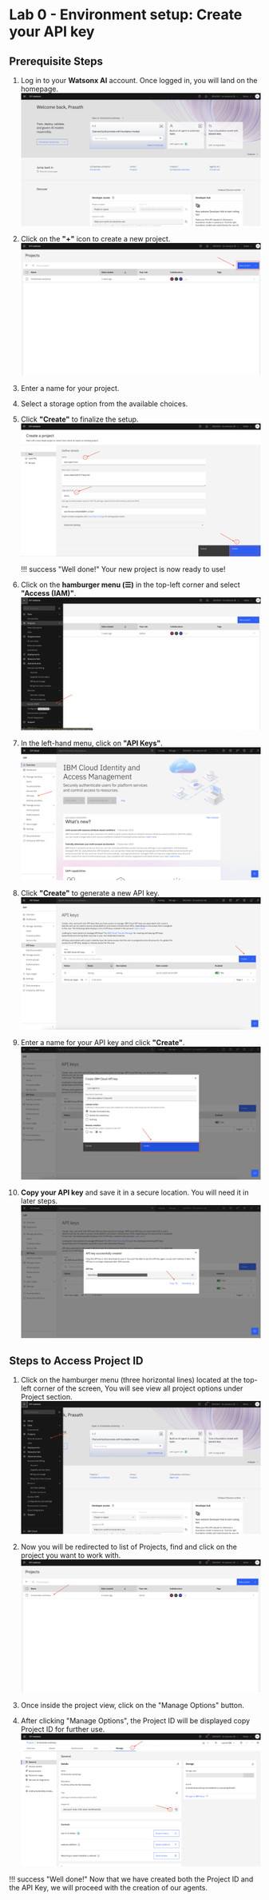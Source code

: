 # Lab 0 - Environment setup: Create your API key

## Prerequisite Steps

1. Log in to your **Watsonx AI** account. Once logged in, you will land on the homepage.  
   ![Watsonx Homepage](../../images/home-page.png)  

2. Click on the **"+"** icon to create a new project.  
   ![Create Project](../../images/add-project.png)  

3. Enter a name for your project.  
4. Select a storage option from the available choices.  
5. Click **"Create"** to finalize the setup.  
   ![Project Details](../../images/create-project.png)  

    !!! success "Well done!"
        Your new project is now ready to use! 

6. Click on the **hamburger menu (☰)** in the top-left corner and select **"Access (IAM)"**.  
   ![Access IAM](../../images/iam-access.png)  

7. In the left-hand menu, click on **"API Keys"**.  
   ![API Keys Menu](../../images/click-api-key.png)  

8. Click **"Create"** to generate a new API key.  
   ![API Key Page](../../images/create-api-key.png)  

9. Enter a name for your API key and click **"Create"**.  
   ![Create Api key](../../images/api-key-details.png)  

10. **Copy your API key** and save it in a secure location. You will need it in later steps.  
    ![Api Key Show](../../images/copy-api-key.png)  

## Steps to Access Project ID

1. Click on the hamburger menu (three horizontal lines) located at the top-left corner of the screen, You will see view all project options under Project section.
   ![Hamburger Menu](../../images/hamburger_click.png)

2. Now you will be redirected to list of Projects, find and click on the project you want to work with.
   ![Project Selection](../../images/choose_project.png)  

3. Once inside the project view, click on the "Manage Options" button.

4. After clicking "Manage Options", the Project ID will be displayed copy Project ID for further use.
   ![Project ID](../../images/click_manage_get_projectId.png)

!!! success "Well done!"
    Now that we have created both the Project ID and the API Key, we will proceed with the creation of our agents.
